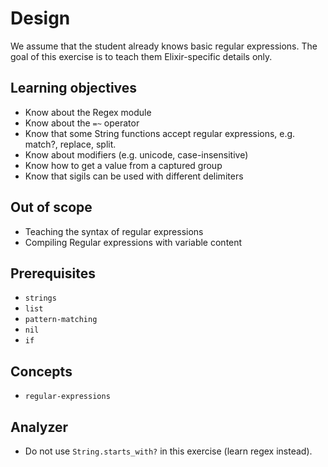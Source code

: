 # Design

We assume that the student already knows basic regular expressions. The goal of this exercise is to teach them Elixir-specific details only.

## Learning objectives

- Know about the Regex module
- Know about the `=~` operator
- Know that some String functions accept regular expressions, e.g. match?, replace, split.
- Know about modifiers (e.g. unicode, case-insensitive)
- Know how to get a value from a captured group
- Know that sigils can be used with different delimiters

## Out of scope

- Teaching the syntax of regular expressions
- Compiling Regular expressions with variable content

## Prerequisites

- `strings`
- `list`
- `pattern-matching`
- `nil`
- `if`

## Concepts

- `regular-expressions`

## Analyzer

- Do not use `String.starts_with?` in this exercise (learn regex instead).
